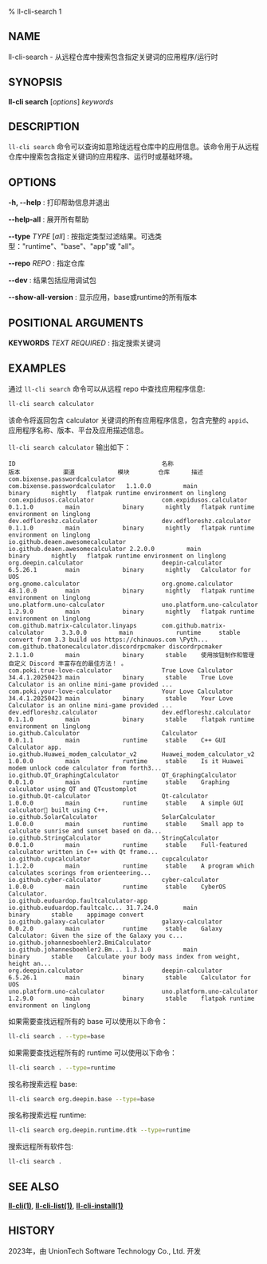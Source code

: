 % ll-cli-search 1

## NAME

ll\-cli\-search - 从远程仓库中搜索包含指定关键词的应用程序/运行时

## SYNOPSIS

**ll-cli search** [*options*] *keywords*

## DESCRIPTION

`ll-cli search` 命令可以查询如意玲珑远程仓库中的应用信息。该命令用于从远程仓库中搜索包含指定关键词的应用程序、运行时或基础环境。

## OPTIONS

**-h, --help**
: 打印帮助信息并退出

**--help-all**
: 展开所有帮助

**--type** *TYPE* [*all*]
: 按指定类型过滤结果。可选类型："runtime"、"base"、"app"或 "all"。

**--repo** *REPO*
: 指定仓库

**--dev**
: 结果包括应用调试包

**--show-all-version**
: 显示应用，base或runtime的所有版本

## POSITIONAL ARGUMENTS

**KEYWORDS** *TEXT* *REQUIRED*
: 指定搜索关键词

## EXAMPLES

通过 `ll-cli search` 命令可以从远程 repo 中查找应用程序信息:

```bash
ll-cli search calculator
```

该命令将返回包含 calculator 关键词的所有应用程序信息，包含完整的 `appid`、应用程序名称、版本、平台及应用描述信息。

`ll-cli search calculator` 输出如下：

```text
ID                                         名称                             版本            渠道            模块        仓库      描述
com.bixense.passwordcalculator             com.bixense.passwordcalculator   1.1.0.0         main            binary      nightly   flatpak runtime environment on linglong
com.expidusos.calculator                   com.expidusos.calculator         0.1.1.0         main            binary      nightly   flatpak runtime environment on linglong
dev.edfloreshz.calculator                  dev.edfloreshz.calculator        0.1.1.0         main            binary      nightly   flatpak runtime environment on linglong
io.github.deaen.awesomecalculator          io.github.deaen.awesomecalculator 2.2.0.0         main            binary      nightly   flatpak runtime environment on linglong
org.deepin.calculator                      deepin-calculator                6.5.26.1        main            binary      nightly   Calculator for UOS
org.gnome.calculator                       org.gnome.calculator             48.1.0.0        main            binary      nightly   flatpak runtime environment on linglong
uno.platform.uno-calculator                uno.platform.uno-calculator      1.2.9.0         main            binary      nightly   flatpak runtime environment on linglong
com.github.matrix-calculator.linyaps       com.github.matrix-calculator     3.3.0.0         main            runtime     stable    convert from 3.3 build uos https://chinauos.com \Pyth...
com.github.thatonecalculator.discordrpcmaker discordrpcmaker                  2.1.1.0         main            binary      stable    使用按钮制作和管理自定义 Discord 丰富存在的最佳方法！ 。
com.poki.true-love-calculator              True Love Calculator             34.4.1.20250423 main            binary      stable    True Love Calculator is an online mini-game provided ...
com.poki.your-love-calculator              Your Love Calculator             34.4.1.20250423 main            binary      stable    Your Love Calculator is an online mini-game provided ...
dev.edfloreshz.calculator                  dev.edfloreshz.calculator        0.1.1.0         main            binary      stable    flatpak runtime environment on linglong
io.github.Calculator                       Calculator                       0.0.1.1         main            runtime     stable    C++ GUI Calculator app.
io.github.Huawei_modem_calculator_v2       Huawei_modem_calculator_v2       1.0.0.0         main            runtime     stable    Is it Huawei modem unlock code calculator from forth3...
io.github.QT_GraphingCalculator            QT_GraphingCalculator            0.0.1.0         main            runtime     stable    Graphing calculator using QT and QTcustomplot
io.github.Qt-calculator                    Qt-calculator                    1.0.0.0         main            runtime     stable    A simple GUI calculator🧮 built using C++.
io.github.SolarCalculator                  SolarCalculator                  1.0.0.0         main            runtime     stable    Small app to calculate sunrise and sunset based on da...
io.github.StringCalculator                 StringCalculator                 0.0.1.0         main            runtime     stable    Full-featured calculator written in C++ with Qt frame...
io.github.cupcalculator                    cupcalculator                    1.1.2.0         main            runtime     stable    A program which calculates scorings from orienteering...
io.github.cyber-calculator                 cyber-calculator                 1.0.0.0         main            runtime     stable    CyberOS Calculator.
io.github.euduardop.faultcalculator-app    io.github.euduardop.faultcalc... 31.7.24.0       main            binary      stable    appimage convert
io.github.galaxy-calculator                galaxy-calculator                0.0.2.0         main            runtime     stable    Galaxy Calculator: Given the size of the Galaxy you c...
io.github.johannesboehler2.BmiCalculator   io.github.johannesboehler2.Bm... 1.3.1.0         main            binary      stable    Calculate your body mass index from weight, height an...
org.deepin.calculator                      deepin-calculator                6.5.26.1        main            binary      stable    Calculator for UOS
uno.platform.uno-calculator                uno.platform.uno-calculator      1.2.9.0         main            binary      stable    flatpak runtime environment on linglong
```

如果需要查找远程所有的 base 可以使用以下命令：

```bash
ll-cli search . --type=base
```

如果需要查找远程所有的 runtime 可以使用以下命令：

```bash
ll-cli search . --type=runtime
```

按名称搜索远程 base:

```bash
ll-cli search org.deepin.base --type=base
```

按名称搜索远程 runtime:

```bash
ll-cli search org.deepin.runtime.dtk --type=runtime
```

搜索远程所有软件包:

```bash
ll-cli search .
```

## SEE ALSO

**[ll-cli(1)](./ll-cli.md)**, **[ll-cli-list(1)](./list.md)**, **[ll-cli-install(1)](./install.md)**

## HISTORY

2023年，由 UnionTech Software Technology Co., Ltd. 开发
